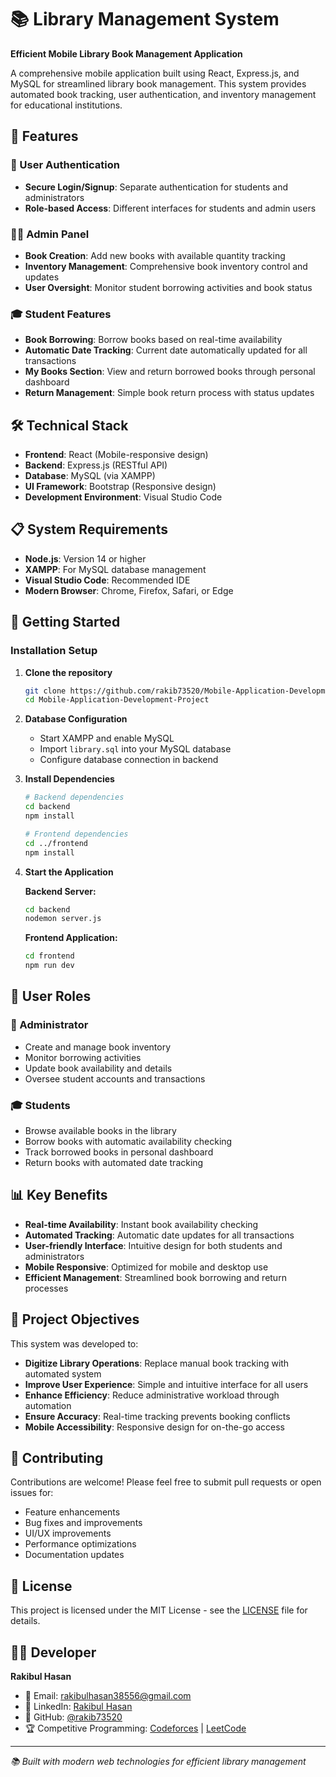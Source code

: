 # 📚 Library Management System

**Efficient Mobile Library Book Management Application**

A comprehensive mobile application built using React, Express.js, and MySQL for streamlined library book management. This system provides automated book tracking, user authentication, and inventory management for educational institutions.

## 🚀 Features

### 🔐 User Authentication
- **Secure Login/Signup**: Separate authentication for students and administrators
- **Role-based Access**: Different interfaces for students and admin users

### 👨‍💼 Admin Panel
- **Book Creation**: Add new books with available quantity tracking
- **Inventory Management**: Comprehensive book inventory control and updates
- **User Oversight**: Monitor student borrowing activities and book status

### 🎓 Student Features
- **Book Borrowing**: Borrow books based on real-time availability
- **Automatic Date Tracking**: Current date automatically updated for all transactions
- **My Books Section**: View and return borrowed books through personal dashboard
- **Return Management**: Simple book return process with status updates

## 🛠️ Technical Stack

- **Frontend**: React (Mobile-responsive design)
- **Backend**: Express.js (RESTful API)
- **Database**: MySQL (via XAMPP)
- **UI Framework**: Bootstrap (Responsive design)
- **Development Environment**: Visual Studio Code

## 📋 System Requirements

- **Node.js**: Version 14 or higher
- **XAMPP**: For MySQL database management
- **Visual Studio Code**: Recommended IDE
- **Modern Browser**: Chrome, Firefox, Safari, or Edge

## 🚀 Getting Started

### Installation Setup

1. **Clone the repository**
   ```bash
   git clone https://github.com/rakib73520/Mobile-Application-Development-Project.git
   cd Mobile-Application-Development-Project
   ```

2. **Database Configuration**
   - Start XAMPP and enable MySQL
   - Import `library.sql` into your MySQL database
   - Configure database connection in backend

3. **Install Dependencies**
   ```bash
   # Backend dependencies
   cd backend
   npm install
   
   # Frontend dependencies
   cd ../frontend
   npm install
   ```

4. **Start the Application**
   
   **Backend Server:**
   ```bash
   cd backend
   nodemon server.js
   ```
   
   **Frontend Application:**
   ```bash
   cd frontend
   npm run dev
   ```

## 👥 User Roles

### 👑 Administrator
- Create and manage book inventory
- Monitor borrowing activities
- Update book availability and details
- Oversee student accounts and transactions

### 🎓 Students
- Browse available books in the library
- Borrow books with automatic availability checking
- Track borrowed books in personal dashboard
- Return books with automated date tracking

## 📊 Key Benefits

- **Real-time Availability**: Instant book availability checking
- **Automated Tracking**: Automatic date updates for all transactions
- **User-friendly Interface**: Intuitive design for both students and administrators
- **Mobile Responsive**: Optimized for mobile and desktop use
- **Efficient Management**: Streamlined book borrowing and return processes

## 🎯 Project Objectives

This system was developed to:
- **Digitize Library Operations**: Replace manual book tracking with automated system
- **Improve User Experience**: Simple and intuitive interface for all users
- **Enhance Efficiency**: Reduce administrative workload through automation
- **Ensure Accuracy**: Real-time tracking prevents booking conflicts
- **Mobile Accessibility**: Responsive design for on-the-go access

## 🤝 Contributing

Contributions are welcome! Please feel free to submit pull requests or open issues for:
- Feature enhancements
- Bug fixes and improvements
- UI/UX improvements
- Performance optimizations
- Documentation updates

## 📄 License

This project is licensed under the MIT License - see the [LICENSE](LICENSE) file for details.

## 👨‍💻 Developer

**Rakibul Hasan**
- 📧 Email: rakibulhasan38556@gmail.com
- 💼 LinkedIn: [Rakibul Hasan](https://www.linkedin.com/in/rakibul-hasan-5539891a3/)
- 🐙 GitHub: [@rakib73520](https://github.com/rakib73520)
- 🏆 Competitive Programming: [Codeforces](https://codeforces.com/profile/rakib73520) | [LeetCode](https://leetcode.com/rakib73520)

---

*📚 Built with modern web technologies for efficient library management*
